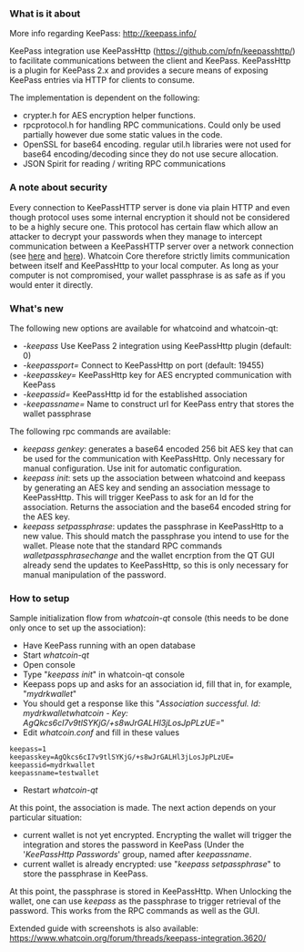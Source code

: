 ### What is it about

More info regarding KeePass: http://keepass.info/

KeePass integration use KeePassHttp (https://github.com/pfn/keepasshttp/) to facilitate communications between the client and KeePass. KeePassHttp is a plugin for KeePass 2.x and provides a secure means of exposing KeePass entries via HTTP for clients to consume.

The implementation is dependent on the following:
 - crypter.h for AES encryption helper functions.
 - rpcprotocol.h for handling RPC communications. Could only be used partially however due some static values in the code.
 - OpenSSL for base64 encoding. regular util.h libraries were not used for base64 encoding/decoding since they do not use secure allocation.
 - JSON Spirit for reading / writing RPC communications

### A note about security

Every connection to KeePassHTTP server is done via plain HTTP and even though protocol uses some internal encryption it should not be considered to be a highly secure one. This protocol has certain flaw which allow an attacker to decrypt your passwords when they manage to intercept communication between a KeePassHTTP server over a network connection (see [here](https://github.com/pfn/keepasshttp/issues/258) and [here](https://github.com/keepassxreboot/keepassxc/issues/147)). Whatcoin Core therefore strictly limits communication between itself and KeePassHttp to your local computer. As long as your computer is not compromised, your wallet passphrase is as safe as if you would enter it directly.

### What's new

The following new options are available for whatcoind and whatcoin-qt:
 - _-keepass_ Use KeePass 2 integration using KeePassHttp plugin (default: 0)
 - _-keepassport=_ Connect to KeePassHttp on port (default: 19455)
 - _-keepasskey=_ KeePassHttp key for AES encrypted communication with KeePass
 - _-keepassid=_ KeePassHttp id for the established association
 - _-keepassname=_ Name to construct url for KeePass entry that stores the wallet passphrase

The following rpc commands are available:

 - _keepass genkey_: generates a base64 encoded 256 bit AES key that can be used for the communication with KeePassHttp. Only necessary for manual configuration. Use init for automatic configuration.
 - _keepass init_: sets up the association between whatcoind and keepass by generating an AES key and sending an association message to KeePassHttp. This will trigger KeePass to ask for an Id for the association. Returns the association and the base64 encoded string for the AES key.
 - _keepass setpassphrase_: updates the passphrase in KeePassHttp to a new value. This should match the passphrase you intend to use for the wallet. Please note that the standard RPC commands _walletpassphrasechange_ and the wallet encrption from the QT GUI already send the updates to KeePassHttp, so this is only necessary for manual manipulation of the password.

### How to setup

Sample initialization flow from _whatcoin-qt_ console (this needs to be done only once to set up the association):

 - Have KeePass running with an open database
 - Start _whatcoin-qt_
 - Open console
 - Type "_keepass init_" in whatcoin-qt console
 - Keepass pops up and asks for an association id, fill that in, for example, "_mydrkwallet_"
 - You should get a response like this "_Association successful. Id: mydrkwalletwhatcoin - Key: AgQkcs6cI7v9tlSYKjG/+s8wJrGALHl3jLosJpPLzUE=_"
 - Edit _whatcoin.conf_ and fill in these values
```
keepass=1
keepasskey=AgQkcs6cI7v9tlSYKjG/+s8wJrGALHl3jLosJpPLzUE=
keepassid=mydrkwallet
keepassname=testwallet
```
 - Restart _whatcoin-qt_

At this point, the association is made. The next action depends on your particular situation:

 - current wallet is not yet encrypted. Encrypting the wallet will trigger the integration and stores the password in KeePass (Under the '_KeePassHttp Passwords_' group, named after _keepassname_.
 - current wallet is already encrypted: use "_keepass setpassphrase_" to store the passphrase in KeePass.

At this point, the passphrase is stored in KeePassHttp. When Unlocking the wallet, one can use _keepass_ as the passphrase to trigger retrieval of the password. This works from the RPC commands as well as the GUI.

Extended guide with screenshots is also available: https://www.whatcoin.org/forum/threads/keepass-integration.3620/
